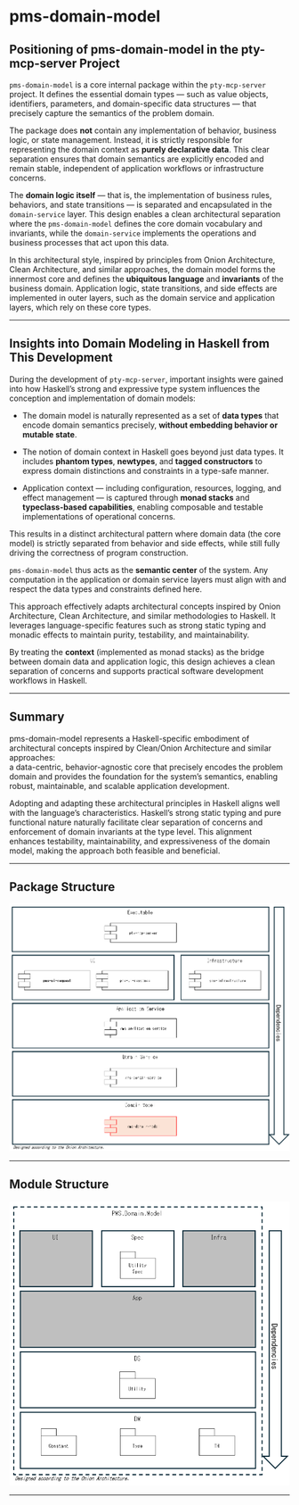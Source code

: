 # pms-domain-model

## Positioning of pms-domain-model in the pty-mcp-server Project

`pms-domain-model` is a core internal package within the `pty-mcp-server` project. It defines the essential domain types — such as value objects, identifiers, parameters, and domain-specific data structures — that precisely capture the semantics of the problem domain.

The package does **not** contain any implementation of behavior, business logic, or state management. Instead, it is strictly responsible for representing the domain context as **purely declarative data**. This clear separation ensures that domain semantics are explicitly encoded and remain stable, independent of application workflows or infrastructure concerns.

The **domain logic itself** — that is, the implementation of business rules, behaviors, and state transitions — is separated and encapsulated in the `domain-service` layer. This design enables a clean architectural separation where the `pms-domain-model` defines the core domain vocabulary and invariants, while the `domain-service` implements the operations and business processes that act upon this data.

In this architectural style, inspired by principles from Onion Architecture, Clean Architecture, and similar approaches, the domain model forms the innermost core and defines the **ubiquitous language** and **invariants** of the business domain. Application logic, state transitions, and side effects are implemented in outer layers, such as the domain service and application layers, which rely on these core types.

---

## Insights into Domain Modeling in Haskell from This Development

During the development of `pty-mcp-server`, important insights were gained into how Haskell’s strong and expressive type system influences the conception and implementation of domain models:

- The domain model is naturally represented as a set of **data types** that encode domain semantics precisely, **without embedding behavior or mutable state**.

- The notion of domain context in Haskell goes beyond just data types. It includes **phantom types**, **newtypes**, and **tagged constructors** to express domain distinctions and constraints in a type-safe manner.

- Application context — including configuration, resources, logging, and effect management — is captured through **monad stacks** and **typeclass-based capabilities**, enabling composable and testable implementations of operational concerns.

This results in a distinct architectural pattern where domain data (the core model) is strictly separated from behavior and side effects, while still fully driving the correctness of program construction.

`pms-domain-model` thus acts as the **semantic center** of the system. Any computation in the application or domain service layers must align with and respect the data types and constraints defined here.

This approach effectively adapts architectural concepts inspired by Onion Architecture, Clean Architecture, and similar methodologies to Haskell. It leverages language-specific features such as strong static typing and monadic effects to maintain purity, testability, and maintainability.

By treating the **context** (implemented as monad stacks) as the bridge between domain data and application logic, this design achieves a clean separation of concerns and supports practical software development workflows in Haskell.

---

## Summary

pms-domain-model represents a Haskell-specific embodiment of architectural concepts inspired by Clean/Onion Architecture and similar approaches:  
a data-centric, behavior-agnostic core that precisely encodes the problem domain and provides the foundation for the system’s semantics, enabling robust, maintainable, and scalable application development.

Adopting and adapting these architectural principles in Haskell aligns well with the language’s characteristics. Haskell’s strong static typing and pure functional nature naturally facilitate clear separation of concerns and enforcement of domain invariants at the type level. This alignment enhances testability, maintainability, and expressiveness of the domain model, making the approach both feasible and beneficial.

---

## Package Structure
![Package Structure](https://github.com/phoityne/pms-domain-model/blob/main/docs/51-1.png?raw=true)

---

## Module Structure
![Package Structure](https://github.com/phoityne/pms-domain-model/blob/main/docs/51-2.png?raw=true)

---
